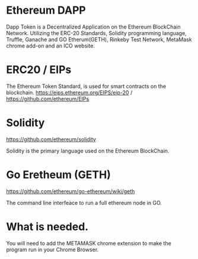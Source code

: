 # Ethereum DAPP

Dapp Token is a Decentralized Application on the Ethereum BlockChain Network.  Utilizing the ERC-20 Standards, Solidity programming language, Truffle, Ganache and GO Etherum(GETH), Rinkeby Test Network, MetaMask chrome add-on and an ICO website.

# ERC20 / EIPs
The Ethereum Token Standard, is used for smart contracts on the blockchain.
https://eips.ethereum.org/EIPS/eip-20 / 
https://github.com/ethereum/EIPs

# Solidity
https://github.com/ethereum/solidity

Solidity is the primary language used on the Ethereum BlockChain. 

# Go Eretheum (GETH)
https://github.com/ethereum/go-ethereum/wiki/geth

The command line interfeace to run a full ethereum node in GO.

# What is needed.
You will need to add the METAMASK chrome extension to make the program run in your Chrome Browser.



